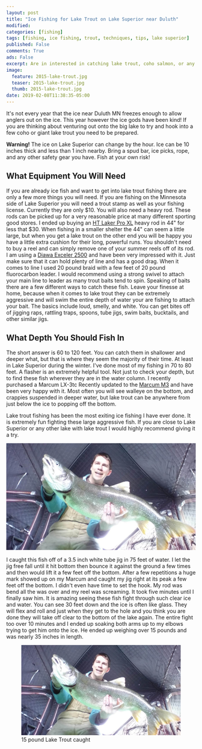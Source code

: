 ```yaml
---
layout: post
title: "Ice Fishing for Lake Trout on Lake Superior near Duluth"
modified:
categories: [fishing]
tags: [fishing, ice fishing, trout, techniques, tips, lake superior]
published: False
comments: True
ads: False
excerpt: Are in interested in catching lake trout, coho salmon, or any other species through the Lake Superior ice?
image:
  feature: 2015-lake-trout.jpg
  teaser: 2015-lake-trout.jpg
  thumb: 2015-lake-trout.jpg
date: 2019-02-08T11:38:35-05:00
---
```


It's not every year that the ice near Duluth MN freezes enough to allow anglers out on the ice. This year however the ice gods have been kind! If you are thinking about venturing out onto the big lake to try and hook into a few coho or giant lake trout you need to be prepared.

<p class="notice-danger"><strong>Warning!</strong> The ice on Lake Superior can change by the hour. Ice can be 10 inches thick and less than 1 inch nearby. Bring a spud bar, ice picks, rope, and any other safety gear you have. Fish at your own risk!</p>



## What Equipment You Will Need

If you are already ice fish and want to get into lake trout fishing there are only a few more things you will need. If you are fishing on the Minnesota side of Lake Superior you will need a trout stamp as well as your fishing license. Currently they are only $10. You will also need a heavy rod. These rods can be picked up for a very reasonable price at many different sporting good stores. I ended up buying an [HT Laker Pro XL](http://amzn.to/2FvBWy0) heavy rod in 44" for less that $30. When fishing in a smaller shelter the 44" can seem a little large, but when you get a lake trout on the other end you will be happy you have a little extra cushion for their long, powerful runs. You shouldn't need to buy a reel and can simply remove one of your summer reels off of its rod. I am using a [Diawa Exceler 2500](http://amzn.to/2EqLhIc) and have been very impressed with it. Just make sure that it can hold plenty of line and has a good drag. When it comes to line I used 20 pound braid with a few feet of 20 pound fluorocarbon leader. I would recommend using a strong swivel to attach your main line to leader as many trout baits tend to spin. Speaking of baits there are a few different ways to catch these fish. Leave your finesse at home, because when it comes to lake trout they can be extremely aggressive and will swim the entire depth of water your are fishing to attach your bait. The basics include loud, smelly, and white. You can get bites off of jigging raps, rattling traps, spoons, tube jigs, swim baits, bucktails, and other similar jigs.

## What Depth You Should Fish In

The short answer is 60 to 120 feet. You can catch them in shallower and deeper what, but that is where they seem the majority of their time. At least in Lake Superior during the winter. I've done most of my fishing in 70 to 80 feet. A flasher is an extremely helpful tool. Not just to check your depth, but to find these fish wherever they are in the water column. I recently purchased a Marcum LX-3tc Recently updated to the [Marcum M3](http://amzn.to/2GzTASN) and have been very happy with it. Most often you will see walleye on the bottom, and crappies suspended in deeper water, but lake trout can be anywhere from just below the ice to popping off the bottom.

Lake trout fishing has been the most exiting ice fishing I have ever done. It is extremely fun fighting these large aggressive fish. If you are close to Lake Superior or any other lake with lake trout I would highly recommend giving it a try.

![15 pound Lake Superior Lake Trout](/images/2015-lake-trout.jpg)

I caught this fish off of a 3.5 inch white tube jig in 75 feet of water. I let the jig free fall until it hit bottom then bounce it against the ground a few times and then would lift it a few feet off the bottom. After a few repetitions a huge mark showed up on my Marcum and caught my jig right at its peak a few feet off the bottom. I didn't even have time to set the hook. My rod was bend all the was over and my reel was screaming. It took five minutes until I finally saw him. It is amazing seeing these fish fight through such clear ice and water. You can see 30 feet down and the ice is often like glass. They will flex and roll and just when they get to the hole and you think you are done they will take off clear to the bottom of the lake again. The entire fight too over 10 minutes and I ended up soaking both arms up to my elbows trying to get him onto the ice. He ended up weighing over 15 pounds and was nearly 35 inches in length.

<figure>
  <img title="" src="/images/2015-lake-trout.jpg">
  <figcaption>15 pound Lake Trout caught </figcaption>
</figure>
